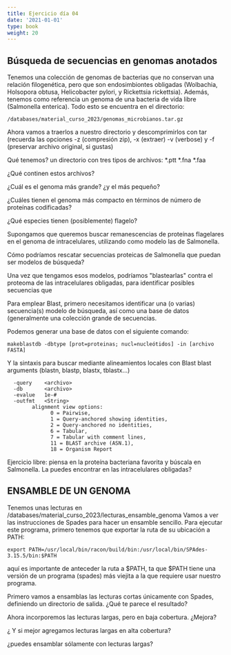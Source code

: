 ```yaml
---
title: Ejercicio día 04
date: '2021-01-01'
type: book
weight: 20
---
```


## Búsqueda de secuencias en genomas anotados

Tenemos una colección de genomas de bacterias que no conservan una relación filogenética, pero que son endosimbiontes obligadas (Wolbachia, Holsopora obtusa, Helicobacter pylori, y Rickettsia rickettsia). Además, tenemos como referencia un genoma de una bacteria de vida libre (Salmonella enterica). Todo esto se encuentra en el directorio:

```
/databases/material_curso_2023/genomas_microbianos.tar.gz
```

Ahora vamos a traerlos a nuestro directorio y descomprimirlos con tar (recuerda las opciones -z (compresión zip), -x (extraer) -v (verbose) y -f (preservar archivo original, si gustas)

Qué tenemos? un directorio con tres tipos de archivos:
*.ptt
*.fna
*.faa

¿Qué continen estos archivos?

¿Cuál es el genoma más grande? ¿y el más pequeño?

¿Cuáles tienen el genoma más compacto en términos de número de proteínas codificadas?

¿Qué especies tienen (posiblemente) flagelo?

Supongamos que queremos buscar remanescencias de proteínas flagelares en el genoma de intracelulares, utilizando como modelo las de Salmonella. 

Cómo podríamos rescatar secuencias proteicas de Salmonella que puedan ser modelos de búsqueda?

Una vez que tengamos esos modelos, podríamos "blastearlas" contra el proteoma de las intracelulares obligadas, para identificar posibles secuencias que

Para emplear Blast, primero necesitamos identificar una (o varias) secuencia(s) modelo de búsqueda, así como una base de datos (generalmente una colección grande de secuencias.

Podemos generar una base de datos con el siguiente comando:

```
makeblastdb -dbtype [prot=proteinas; nucl=nucleótidos] -in [archivo FASTA]
```

Y la sintaxis para buscar mediante alineamientos locales con Blast
blast arguments (blastn, blastp, blastx, tblastx...)

```
  -query 	<archivo>
  -db		<archivo>
  -evalue	1e-#
  -outfmt	<String>
   		alignment view options:
   			  0 = Pairwise,
   			  1 = Query-anchored showing identities,
  			  2 = Query-anchored no identities,
  			  6 = Tabular,
     		  7 = Tabular with comment lines,
   			  11 = BLAST archive (ASN.1),
   		      18 = Organism Report
```  		      
   		      
Ejercicio libre: piensa en la proteína bacteriana favorita y búscala en Salmonella. La puedes encontrar en las intracelulares obligadas?

## ENSAMBLE DE UN GENOMA

Tenemos unas lecturas en /databases/material_curso_2023/lecturas_ensamble_genoma
Vamos a ver las instrucciones de Spades para hacer un ensamble sencillo. Para ejecutar este programa, primero tenemos que exportar la ruta de su ubicación a PATH:

```
export PATH=/usr/local/bin/racon/build/bin:/usr/local/bin/SPAdes-3.15.5/bin:$PATH
```

aquí es importante de anteceder la ruta a $PATH, ta que $PATH tiene una versión de un programa (spades) más viejita a la que requiere usar nuestro programa.

Primero vamos a ensamblas las lecturas cortas únicamente con Spades, definiendo un directorio de salida. ¿Qué te parece el resultado?


Ahora incorporemos las lecturas largas, pero en baja cobertura. ¿Mejora?

¿ Y si mejor agregamos lecturas largas en alta cobertura?

¿puedes ensamblar sólamente con lecturas largas? 
